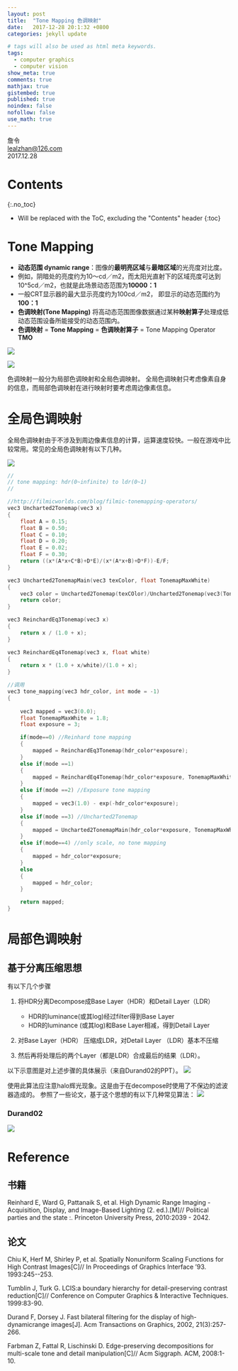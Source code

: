 ```yaml
---
layout: post
title:  "Tone Mapping 色调映射"
date:   2017-12-28 20:1:32 +0800
categories: jekyll update

# tags will also be used as html meta keywords.
tags:
  - computer graphics
  - computer vision
show_meta: true
comments: true
mathjax: true
gistembed: true
published: true
noindex: false
nofollow: false
use_math: true
---
```


詹令   
lealzhan@126.com    
2017.12.28   

# Contents 
{:.no_toc}

* Will be replaced with the ToC, excluding the "Contents" header
{:toc}


# Tone Mapping


- **动态范围 dynamic range**：图像的**最明亮区域**与**最暗区域**的光亮度对比度。
- 例如，阴暗处的亮度约为10～cd／m2，而太阳光直射下的区域亮度可达到10^5cd／m2，也就是此场景动态范围为**10000：1** 
- 一般CRT显示器的最大显示亮度约为100cd／m2， 即显示的动态范围约为**100：1** 
- **色调映射(Tone Mapping)** 将高动态范围图像数据通过某种**映射算子**处理成低动态范围设备所能接受的动态范围内。
- **色调映射** = **Tone Mapping** = **色调映射算子** = Tone Mapping Operator  **TMO**

![](https://raw.githubusercontent.com/lealzhan/lealzhan.github.io/master/_pictures/2017-12-28-tone-mapping-0.png)


![](https://raw.githubusercontent.com/lealzhan/lealzhan.github.io/master/_pictures/2017-12-28-tone-mapping-1.png)


色调映射一般分为局部色调映射和全局色调映射。 全局色调映射只考虑像素自身的信息，而局部色调映射在进行映射时要考虑周边像素信息。

# 全局色调映射

全局色调映射由于不涉及到周边像素信息的计算，运算速度较快。一般在游戏中比较常用。常见的全局色调映射有以下几种。

![](https://raw.githubusercontent.com/lealzhan/lealzhan.github.io/master/_pictures/2017-12-28-tone-mapping-5.png)




``` c
//
// tone mapping: hdr(0~infinite) to ldr(0~1)
//

//http://filmicworlds.com/blog/filmic-tonemapping-operators/
vec3 Uncharted2Tonemap(vec3 x)
{
	float A = 0.15;
	float B = 0.50;
	float C = 0.10;
	float D = 0.20;
	float E = 0.02;
	float F = 0.30;
    return ((x*(A*x+C*B)+D*E)/(x*(A*x+B)+D*F))-E/F;
}

vec3 Uncharted2TonemapMain(vec3 texColor, float TonemapMaxWhite)
{
	vec3 color = Uncharted2Tonemap(texCOlor)/Uncharted2Tonemap(vec3(TonemapMaxWhite));
	return color;
}

vec3 ReinchardEq3Tonemap(vec3 x)
{
	return x / (1.0 + x);
}

vec3 ReinchardEq4Tonemap(vec3 x, float white)
{
	return x * (1.0 + x/white)/(1.0 + x);
}
```
``` c
//调用
vec3 tone_mapping(vec3 hdr_color, int mode = -1)
{
	
	vec3 mapped = vec3(0.0);	
	float TonemapMaxWhite = 1.8;
	float exposure = 3;

	if(mode==0) //Reinhard tone mapping
	{
		mapped = ReinchardEq3Tonemap(hdr_color*exposure);
	}
	else if(mode ==1)
	{
		mapped = ReinchardEq4Tonemap(hdr_color*exposure, TonemapMaxWhite);
	}
	else if(mode ==2) //Exposure tone mapping
	{
		mapped = vec3(1.0) - exp(-hdr_color*exposure);
	}
	else if(mode ==3) //Uncharted2Tonemap
	{
		mapped = Uncharted2TonemapMain(hdr_color*exposure, TonemapMaxWhite);
	}
	else if(mode==4) //only scale, no tone mapping
	{
		mapped = hdr_color*exposure;
	}
	else
	{
		mapped = hdr_color;
	}

	return mapped;
}
```

# 局部色调映射


## 基于分离压缩思想

有以下几个步骤
1. 将HDR分离Decompose成Base Layer（HDR）和Detail Layer（LDR）
	- HDR的luminance(或其log)经过filter得到Base Layer
	- HDR的luminance (或其log)和Base Layer相减，得到Detail Layer

2. 对Base Layer（HDR） 压缩成LDR，对Detail Layer （LDR）基本不压缩
3. 然后再将处理后的两个Layer（都是LDR）合成最后的结果（LDR）。

以下示意图是对上述步骤的具体展示（来自Durand02的PPT）。
![](https://raw.githubusercontent.com/lealzhan/lealzhan.github.io/master/_pictures/2017-12-28-tone-mapping-3.png)

使用此算法应注意halo辉光现象。这是由于在decompose时使用了不保边的滤波器造成的。 参照了一些论文，基于这个思想的有以下几种常见算法：
![](https://raw.githubusercontent.com/lealzhan/lealzhan.github.io/master/_pictures/2017-12-28-tone-mapping-4.png)

### Durand02

![](https://raw.githubusercontent.com/lealzhan/lealzhan.github.io/master/_pictures/2017-12-28-tone-mapping-2.png)



# Reference

## 书籍
Reinhard E, Ward G, Pattanaik S, et al. High Dynamic Range Imaging - Acquisition, Display, and Image-Based Lighting (2. ed.).[M]// Political parties and the state :. Princeton University Press, 2010:2039 - 2042.

## 论文

Chiu K, Herf M, Shirley P, et al. Spatially Nonuniform Scaling Functions for
High Contrast Images[C]// In Proceedings of Graphics Interface ’93.
1993:245--253.

Tumblin J, Turk G. LCIS:a boundary hierarchy for detail-preserving contrast
reduction[C]// Conference on Computer Graphics & Interactive Techniques.
1999:83-90.

Durand F, Dorsey J. Fast bilateral filtering for the display of high-dynamicrange images[J]. Acm Transactions on Graphics, 2002, 21(3):257-266.

Farbman Z, Fattal R, Lischinski D. Edge-preserving decompositions for
multi-scale tone and detail manipulation[C]// Acm Siggraph. ACM, 2008:1-
10.
